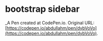 # bootstrap sidebar
 _A Pen created at CodePen.io. Original URL: [https://codepen.io/abdullahm/pen/dybVoVo](https://codepen.io/abdullahm/pen/dybVoVo).

 